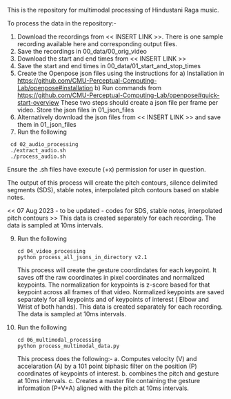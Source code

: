 This is the repository for multimodal processing of Hindustani Raga music. 

To process the data in the repository:-
1. Download the recordings from << INSERT LINK >>. There is one sample recording available here and corresponding output files.
2. Save the recordings in 00_data/00_orig_video
3. Download the start and end times from << INSERT LINK >>
4. Save the start and end times in 00_data/01_start_and_stop_times
5. Create the Openpose json files using the instructions for
     a) Installation in https://github.com/CMU-Perceptual-Computing-Lab/openpose#installation
     b) Run commands from https://github.com/CMU-Perceptual-Computing-Lab/openpose#quick-start-overview
   These two steps should create a json file per frame per video. Store the json files in 01_json_files
7. Alternatively download the json files from << INSERT LINK >> and save them in 01_json_files
8. Run the following

  ```
   cd 02_audio_processing
   ./extract_audio.sh
   ./process_audio.sh
   ```
   Ensure the .sh files have execute (+x) permission for user in question.

   The output of this process will create the pitch contours, silence delimited segments (SDS), stable notes, interpolated pitch contours based on stable notes.

   << 07 Aug 2023 - to be updated - codes for SDS, stable notes, interpolated pitch contours >>
   This data is created separately for each recording. The data is sampled at 10ms intervals.
   
9. Run the following

    ```
    cd 04_video_processing
    python process_all_jsons_in_directory v2.1
    ```
   This process will create the gesture coordindates for each keypoint. It saves off the raw coordinates in pixel coordinates and normalized keypoints.
   The normalization for keypoints is z-score based for that keypoint across all frames of that video.
   Normalized keypoints are saved separately for all keypoints and of keypoints of interest ( Elbow and Wrist of both hands).
   This data is created separately for each recording. The data is sampled at 10ms intervals.

 11. Run the following
     ```
     cd 06_multimodal_processing
     python process_multimodal_data.py
     ```
     This process does the following:-
     a. Computes velocity (V) and accelaration (A) by a 101 point biphasic filter on the position (P) coordinates of keypoints of interest.
     b. combines the pitch and gesture at 10ms intervals.
     c. Creates a master file containing the gesture information (P+V+A) aligned with the pitch at 10ms intervals.
   
    
